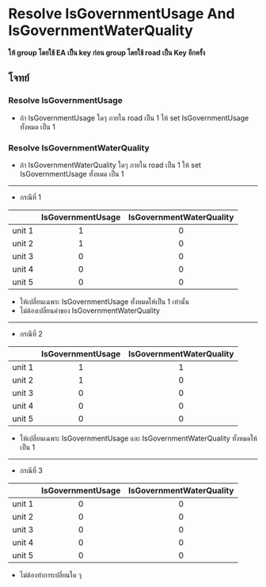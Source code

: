 # Resolve IsGovernmentUsage And IsGovernmentWaterQuality

**ให้ group โดยใช้ EA เป็น key ก่อน group โดยใช้ road เป็น Key อีกครั้ง**

## โจทย์
### Resolve IsGovernmentUsage

* ถ้า IsGovernmentUsage ใดๆ ภายใน road เป็น 1 ให้ set IsGovernmentUsage ทั้งหมด เป็น 1

### Resolve IsGovernmentWaterQuality

* ถ้า IsGovernmentWaterQuality ใดๆ ภายใน road เป็น 1 ให้ set IsGovernmentUsage ทั้งหมด เป็น 1

---

* กรณีที่ 1

|        |IsGovernmentUsage|IsGovernmentWaterQuality|
|:------:|:---------------:|:----------------------:|
| unit 1 |       1         |            0           |
| unit 2 |       1         |            0           |
| unit 3 |       0         |            0           |
| unit 4 |       0         |            0           |
| unit 5 |       0         |            0           |

* ให้เปลี่ยนเฉพาะ IsGovernmentUsage ทั้งหมดให้เป็น 1 เท่านั้น
* ไม่ต้องเปลี่ยนค่าของ IsGovernmentWaterQuality

---

* กรณีที่ 2

|        |IsGovernmentUsage|IsGovernmentWaterQuality|
|:------:|:---------------:|:----------------------:|
| unit 1 |       1         |            1           |
| unit 2 |       1         |            0           |
| unit 3 |       0         |            0           |
| unit 4 |       0         |            0           |
| unit 5 |       0         |            0           |

* ให้เปลี่ยนเฉพาะ IsGovernmentUsage และ IsGovernmentWaterQuality ทั้งหมดให้เป็น 1

---

* กรณีที่ 3

|        |IsGovernmentUsage|IsGovernmentWaterQuality|
|:------:|:---------------:|:----------------------:|
| unit 1 |       0         |            0           |
| unit 2 |       0         |            0           |
| unit 3 |       0         |            0           |
| unit 4 |       0         |            0           |
| unit 5 |       0         |            0           |

* ไม่ต้องทำการเปลี่ยนใด ๆ